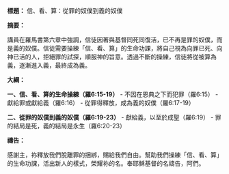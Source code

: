 **標題：** 信、看、算：從罪的奴僕到義的奴僕

**摘要：**

講員在羅馬書第六章中強調，信徒因著與基督同死同復活，已不再是罪的奴僕，而是義的奴僕。信徒需要操練「信、看、算」的生命功課，將自己視為向罪已死、向神已活的人，拒絕罪的試探，順服神的旨意。透過不斷的操練，信徒將從被算為義，逐漸進入義，最終成為義。

**大綱：**

**一、信、看、算的生命操練（羅6:15-19）**
    - 不因在恩典之下而犯罪（羅6:15）
    - 獻給罪或獻給義（羅6:16）
    - 從罪得釋放，成為義的奴僕（羅6:17-19）

**二、從罪的奴僕到義的奴僕（羅6:19-23）**
    - 獻給義，以至於成聖（羅6:19）
    - 罪的結局是死，義的結局是永生（羅6:20-23）

**禱告：**

感謝主，祢釋放我們脫離罪的捆綁，賜給我們自由。幫助我們操練「信、看、算」的生命功課，活出新人的樣式，榮耀祢的名。奉耶穌基督的名禱告，阿們。